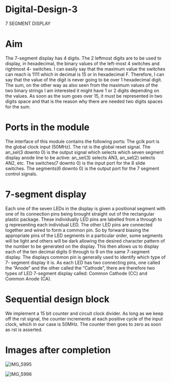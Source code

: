 # Digital-Design-3
7 SEGMENT DISPLAY 

# Aim

The 7-segment display has 4 digits. The 2 leftmost digits are to be used to display, in hexadecimal, the binary values of the left-most 4 switches and rightmost 4- switches. I can easily say that the maximum value the switches can reach is 1111 which in decimal is 15 or in hexadecimal F. Therefore, I can say that the value of the digit is never going to be over 1 hexadecimal digit. The sum, on the other way as also seen from the maximum values of the two binary strings I am interested it might have 1 or 2 digits depending on the values. As soon as the sum goes over 15, it must be represented in two digits space and that is the reason why there are needed two digits spaces for the sum.

# Ports in the module


The interface of this module contains the following ports: The gclk port is the global clock input (50MHz). The rst is the global reset signal. The an_sel(3 downto 0) is the output signal which selects which seven segment display anode line to be active: an_sel(3) selects AN3, an_sel(2) selects AN2, etc. The switches(7 downto 0) is the input port for the 8 slide switches. The segments(6 downto 0) is the output port for the 7 segment control signals.

# 7-segment display

Each one of the seven LEDs in the display is given a positional segment with one of its connection pins being brought straight out of the rectangular plastic package. These individually LED pins are labelled from a through to g representing each individual LED. The other LED pins are connected together and wired to form a common pin.
So by forward biasing the appropriate pins of the LED segments in a particular order, some segments will be light and others will be dark allowing the desired character pattern of the number to be generated on the display. This then allows us to display each of the ten decimal digits 0 through to 9 on the same 7-segment display.
The displays common pin is generally used to identify which type of 7- segment display it is. As each LED has two connecting pins, one called the “Anode” and the other called the “Cathode”, there are therefore two types of LED 7-segment display called: Common Cathode (CC) and Common Anode (CA).

# Sequential design block

We implement a 15 bit counter and circuit clock divider. As long as we keep off the rst signal, the counter increments at each positive cycle of the input clock, which in our case is 50MHz. The counter then goes to zero as soon as rst is asserted.

# Images after completion 



![IMG_5995](https://user-images.githubusercontent.com/36340648/112401779-89251e80-8d0b-11eb-92c7-72abaa6f74a4.jpg)


![IMG_5996](https://user-images.githubusercontent.com/36340648/112401804-993cfe00-8d0b-11eb-8fb1-39eeebeafb5c.jpg)
